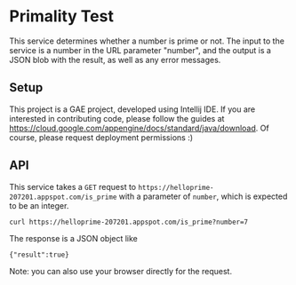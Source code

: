 # Primality Test

This service determines whether a number is prime or not. The input to the service is a number in the URL parameter "number", and the output is a JSON blob with the result, as well as any error messages.

## Setup

This project is a GAE project, developed using Intellij IDE. If you are interested in contributing code, please follow the guides at https://cloud.google.com/appengine/docs/standard/java/download. Of course, please request deployment permissions :)

## API

This service takes a `GET` request to `https://helloprime-207201.appspot.com/is_prime` with a parameter of `number`, which is expected to be an integer.

```
curl https://helloprime-207201.appspot.com/is_prime?number=7
```

The response is a JSON object like

```
{"result":true}
```

Note: you can also use your browser directly for the request.


